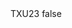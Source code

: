 <?xml version="1.0" encoding="UTF-8"?>
<CustomMetadata xmlns="http://soap.sforce.com/2006/04/metadata">
    <label>TXU23</label>
    <protected>false</protected>
</CustomMetadata>
